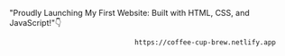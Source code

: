  "Proudly Launching My First Website: Built with HTML, CSS, and JavaScript!"👇

                                   https://coffee-cup-brew.netlify.app
 
